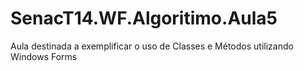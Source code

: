 # SenacT14.WF.Algoritimo.Aula5
Aula destinada a exemplificar o uso de Classes e Métodos utilizando Windows Forms 
